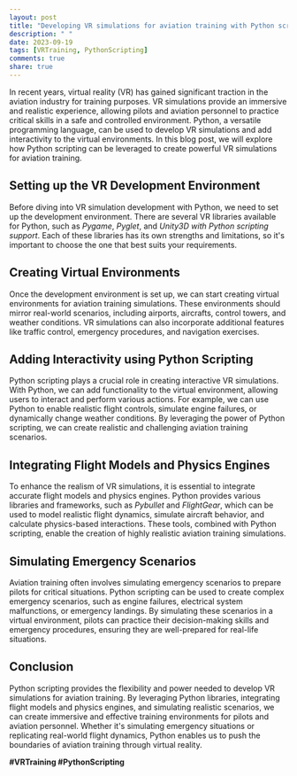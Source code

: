 ```yaml
---
layout: post
title: "Developing VR simulations for aviation training with Python scripting"
description: " "
date: 2023-09-19
tags: [VRTraining, PythonScripting]
comments: true
share: true
---
```


In recent years, virtual reality (VR) has gained significant traction in the aviation industry for training purposes. VR simulations provide an immersive and realistic experience, allowing pilots and aviation personnel to practice critical skills in a safe and controlled environment. Python, a versatile programming language, can be used to develop VR simulations and add interactivity to the virtual environments. In this blog post, we will explore how Python scripting can be leveraged to create powerful VR simulations for aviation training.

## Setting up the VR Development Environment

Before diving into VR simulation development with Python, we need to set up the development environment. There are several VR libraries available for Python, such as *Pygame*, *Pyglet*, and *Unity3D with Python scripting support*. Each of these libraries has its own strengths and limitations, so it's important to choose the one that best suits your requirements.

## Creating Virtual Environments

Once the development environment is set up, we can start creating virtual environments for aviation training simulations. These environments should mirror real-world scenarios, including airports, aircrafts, control towers, and weather conditions. VR simulations can also incorporate additional features like traffic control, emergency procedures, and navigation exercises.

## Adding Interactivity using Python Scripting

Python scripting plays a crucial role in creating interactive VR simulations. With Python, we can add functionality to the virtual environment, allowing users to interact and perform various actions. For example, we can use Python to enable realistic flight controls, simulate engine failures, or dynamically change weather conditions. By leveraging the power of Python scripting, we can create realistic and challenging aviation training scenarios.

## Integrating Flight Models and Physics Engines

To enhance the realism of VR simulations, it is essential to integrate accurate flight models and physics engines. Python provides various libraries and frameworks, such as *Pybullet* and *FlightGear*, which can be used to model realistic flight dynamics, simulate aircraft behavior, and calculate physics-based interactions. These tools, combined with Python scripting, enable the creation of highly realistic aviation training simulations.

## Simulating Emergency Scenarios

Aviation training often involves simulating emergency scenarios to prepare pilots for critical situations. Python scripting can be used to create complex emergency scenarios, such as engine failures, electrical system malfunctions, or emergency landings. By simulating these scenarios in a virtual environment, pilots can practice their decision-making skills and emergency procedures, ensuring they are well-prepared for real-life situations.

## Conclusion

Python scripting provides the flexibility and power needed to develop VR simulations for aviation training. By leveraging Python libraries, integrating flight models and physics engines, and simulating realistic scenarios, we can create immersive and effective training environments for pilots and aviation personnel. Whether it's simulating emergency situations or replicating real-world flight dynamics, Python enables us to push the boundaries of aviation training through virtual reality.

**#VRTraining #PythonScripting**